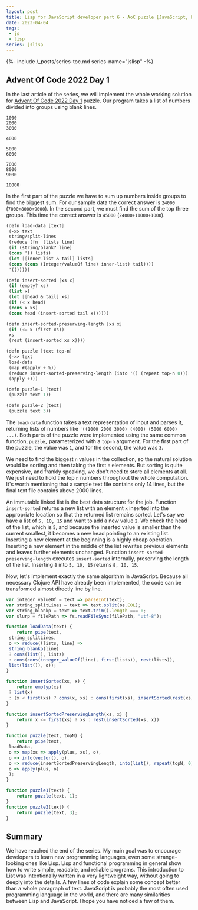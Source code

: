 ```yaml
---
layout: post
title: Lisp for JavaScript developer part 6 - AoC puzzle [JavaScript, Lisp]
date: 2023-04-04
tags:
 - js
 - lisp
series: jslisp
---
```


{%- include /_posts/series-toc.md series-name="jslisp" -%}

## Advent Of Code 2022 Day 1 

In the last article of the series, we will implement the whole working solution for [Advent Of Code 2022 Day 1](https://adventofcode.com/2022/day/1) puzzle. Our program takes a list of numbers divided into groups using blank lines.

```
1000
2000
3000

4000

5000
6000

7000
8000
9000

10000
```

In the first part of the puzzle we have to sum up numbers inside groups to find the biggest sum. For our sample data the correct answer is `24000` (`7000+8000+9000`). In the second part, we must find the sum of the top three groups. This time the correct answer is `45000` (`24000+11000+1000`). 

```scheme
(defn load-data [text]
 (->> text
 string/split-lines
 (reduce (fn  [lists line]
 (if (string/blank? line)
 (cons '() lists)
 (let [[inner-list & tail] lists]
 (cons (cons (Integer/valueOf line) inner-list) tail))))
 '(()))))

(defn insert-sorted [xs x]
 (if (empty? xs)
 (list x)
 (let [[head & tail] xs]
 (if (< x head)
 (cons x xs)
 (cons head (insert-sorted tail x))))))

(defn insert-sorted-preserving-length [xs x]
 (if (<= x (first xs))
 xs
 (rest (insert-sorted xs x))))

(defn puzzle [text top-n]
 (->> text
 load-data
 (map #(apply + %))
 (reduce insert-sorted-preserving-length (into '() (repeat top-n 0)))
 (apply +)))

(defn puzzle-1 [text]
 (puzzle text 1))

(defn puzzle-2 [text]
 (puzzle text 3))
```

The `load-data` function takes a text representation of input and parses it, returning lists of numbers like `'((1000 2000 3000) (4000) (5000 6000) ...)`. Both parts of the puzzle were implemented using the same common function, `puzzle,` parameterized with a `top-n` argument. For the first part of the puzzle, the value was `1`, and for the second, the value was `3`. 

We need to find the biggest `n` values in the collection, so the natural solution would be sorting and then taking the first `n` elements. But sorting is quite expensive, and frankly speaking, we don't need to store all elements at all. We just need to hold the top `n` numbers throughout the whole computation. It's worth mentioning that a sample text file contains only 14 lines, but the final text file contains above 2000 lines. 

An immutable linked list is the best data structure for the job. Function `insert-sorted` returns a new list with an element  `x` inserted into the appropriate location so that the returned list remains sorted. Let's say we have a list of `5, 10, 15` and want to add a new value `2`. We check the head of the list, which is `5`, and because the inserted value is smaller than the current smallest, it becomes a new head pointing to an existing list. Inserting a new element at the beginning is a highly cheap operation. Inserting a new element in the middle of the list rewrites previous elements and leaves further elements unchanged. Function `insert-sorted-preserving-length` executes `insert-sorted` internally, preserving the length of the list. Inserting `8` into `5, 10, 15` returns `8, 10, 15`. 

Now, let's implement exactly the same algorithm in JavaScript. Because all necessary Clojure API have already been implemented, the code can be transformed almost directly line by line. 

```js
var integer_valueOf = text => parseInt(text);
var string_splitLines = text => text.split(os.EOL);
var string_blankp = text => text.trim().length === 0;
var slurp = filePath => fs.readFileSync(filePath, "utf-8");

function loadData(text) {
    return pipe(text,
 string_splitLines,
 o => reduce((lists, line) =>
 string_blankp(line)
 ? cons(list(), lists)
 : cons(cons(integer_valueOf(line), first(lists)), rest(lists)),
 list(list()), o));
}

function insertSorted(xs, x) {
    return emptyp(xs)
 ? list(x)
 : (x < first(xs) ? cons(x, xs) : cons(first(xs), insertSorted(rest(xs), x)));
}

function insertSortedPreservingLength(xs, x) {
    return x <= first(xs) ? xs : rest(insertSorted(xs, x))
}

function puzzle(text, topN) {
    return pipe(text,
 loadData,
 o => map(xs => apply(plus, xs), o),
 o => into(vector(), o),
 o => reduce(insertSortedPreservingLength, into(list(), repeat(topN, 0)), o),
 o => apply(plus, o)
 );
}

function puzzle1(text) {
    return puzzle(text, 1);
}
function puzzle2(text) {
    return puzzle(text, 3);
}
```

## Summary 

We have reached the end of the series. My main goal was to encourage developers to learn new programming languages, even some strange-looking ones like Lisp. Lisp and functional programming in general show how to write simple, readable, and reliable programs. This introduction to List was intentionally written in a very lightweight way, without going to deeply into the details. A few lines of code explain some concept better than a whole paragraph of text. JavaScript is probably the most often used programming language in the world, and there are many similarities between Lisp and JavaScript. I hope you have noticed a few of them.